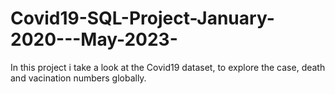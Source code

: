 # Covid19-SQL-Project-January-2020---May-2023-
In this project i take a look at the Covid19 dataset, to explore the case, death and vacination numbers globally.
